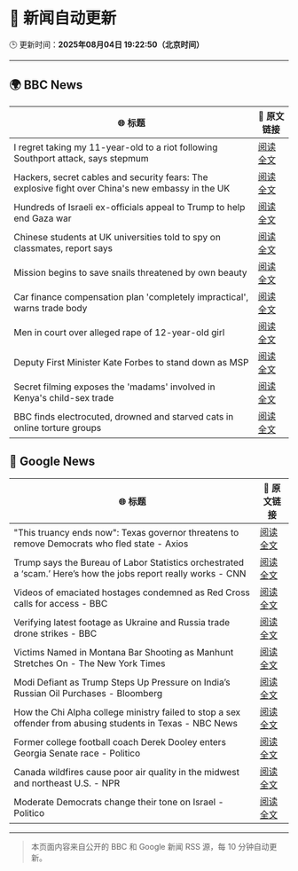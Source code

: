 # 🧠 新闻自动更新

🕒 更新时间：**2025年08月04日 19:22:50（北京时间）**

---

## 🌍 BBC News

| 🌐 标题 | 🔗 原文链接 |
|--------|-------------|
| I regret taking my 11-year-old to a riot following Southport attack, says stepmum | [阅读全文](https://www.bbc.com/news/articles/c201e9qq9g6o?at_medium=RSS&at_campaign=rss) |
| Hackers, secret cables and security fears: The explosive fight over China's new embassy in the UK | [阅读全文](https://www.bbc.com/news/articles/c3v3rygdrryo?at_medium=RSS&at_campaign=rss) |
| Hundreds of Israeli ex-officials appeal to Trump to help end Gaza war | [阅读全文](https://www.bbc.com/news/articles/crkznje8nz8o?at_medium=RSS&at_campaign=rss) |
| Chinese students at UK universities told to spy on classmates, report says | [阅读全文](https://www.bbc.com/news/articles/cyvn308789go?at_medium=RSS&at_campaign=rss) |
| Mission begins to save snails threatened by own beauty | [阅读全文](https://www.bbc.com/news/articles/clyrv8ndzzjo?at_medium=RSS&at_campaign=rss) |
| Car finance compensation plan 'completely impractical', warns trade body | [阅读全文](https://www.bbc.com/news/articles/cx2909pvddlo?at_medium=RSS&at_campaign=rss) |
| Men in court over alleged rape of 12-year-old girl | [阅读全文](https://www.bbc.com/news/articles/cy98l9j913vo?at_medium=RSS&at_campaign=rss) |
| Deputy First Minister Kate Forbes to stand down as MSP | [阅读全文](https://www.bbc.com/news/articles/c70xejr8drro?at_medium=RSS&at_campaign=rss) |
| Secret filming exposes the 'madams' involved in Kenya's child-sex trade | [阅读全文](https://www.bbc.com/news/articles/c15l9zl508eo?at_medium=RSS&at_campaign=rss) |
| BBC finds electrocuted, drowned and starved cats in online torture groups | [阅读全文](https://www.bbc.com/news/articles/c5yp9w5kyw7o?at_medium=RSS&at_campaign=rss) |

## 📰 Google News

| 🌐 标题 | 🔗 原文链接 |
|--------|-------------|
| "This truancy ends now": Texas governor threatens to remove Democrats who fled state - Axios | [阅读全文](https://news.google.com/rss/articles/CBMikgFBVV95cUxNYXFxSWxEdGpsNFg1UHRnOVBHZHRpU3RoNHVxcEg0dGlKVzFaRzNSNWtWVEpGZllPOVZlZ3ota3FJZnhzQkhWM0NjTXZWdldabHNyT3VNbXAwa0RPVWtsWWFGbGlZLVVjQS1ad0dNSUZaNjJjamV2QjBhcDRLVk9JeERvc1g4cFpIQTBZUF9KdFA4Zw?oc=5) |
| Trump says the Bureau of Labor Statistics orchestrated a ‘scam.’ Here’s how the jobs report really works - CNN | [阅读全文](https://news.google.com/rss/articles/CBMilwFBVV95cUxOTWxpdlRiZWxISWg0eExkdEpHTEpiTFpXU1Z6dEhoRVFiZVVocjVHUnRVbWVzdzBlZVJ2NFhWTEpVOThJSktwaGtEZWJpc050dGF0Y2hoQU9OelVfcTJ6N29qNWdLMGdfQ1JwM1Vubml6ZmtXU0xoWTJxaXh6LXlGQXAwWjBaSmhwbUhGZ2hMUU81X2FZdHJz?oc=5) |
| Videos of emaciated hostages condemned as Red Cross calls for access - BBC | [阅读全文](https://news.google.com/rss/articles/CBMiWkFVX3lxTE50NmxHOUY3dnVSTjdRRERvTXNTV2NCZ0lMaUJxODdLVEF4WDFNN3lEcERtdVpLcjlSQzgxM1EwdTZmM1cxbjRnRjZKQVROU2szNVh6Tmd1VEJxd9IBX0FVX3lxTE9WbkdfNjZIRlpXeTdMOFFfVl95d2l2WE9QRVNObjdDUUF0emE2ZUllazB5Zk5FY0s0bmplbGNPdGc1ZGZaYWRMRjBtN2QtcTdCd2ZLV1VvYUltZUJfRl9z?oc=5) |
| Verifying latest footage as Ukraine and Russia trade drone strikes - BBC | [阅读全文](https://news.google.com/rss/articles/CBMiVEFVX3lxTE11U0lvWVVUTTZJTVJRbkt2aDVVWmhVdV9KNjBYQ3otWFI0WTBtR0kwbTlLNmJZOHgzQnNvTFBHUEJ3OGVybTdPamtoR2k2YlA2SElKeQ?oc=5) |
| Victims Named in Montana Bar Shooting as Manhunt Stretches On - The New York Times | [阅读全文](https://news.google.com/rss/articles/CBMiiwFBVV95cUxNLUpIZk56UFdfNWRFN3ZBQUhaZjFMczVSUENjTmtCUEc3QzRQTUVmTkkxZ1JIa0Eya1JrMGRzNlFOVXR1QkhMWF90THpfSGxoOXU5SnJKdjktQkdja3VRWENPWjR5eEZ4VW00YnQ5UkdFQWd4cG9YZl9kem9TZDBjWktnNGROQkg5VzZJ?oc=5) |
| Modi Defiant as Trump Steps Up Pressure on India’s Russian Oil Purchases - Bloomberg | [阅读全文](https://news.google.com/rss/articles/CBMitAFBVV95cUxNa1R1NUh4VDZrV1JpU1ViMHhINy1qcWlDQTZxa2l1LXVwdzZRVER4eHF0YVFSRWxjU2Zmcm1jb2xaaHhPbTJ0SS1sbnFKbHg5XzltTFJLTlc4cGpaeXVnUDFuQkFlWi1QTWI0eWVtc3YtS3FXbEJjVHpOUTdhV0xLZDlWZ2l2NWh2U2FBUnVRa1VNaXhwdV9fR09OblJmQi10em1TNFZfcVk3c0xYUWRhc3JKOHQ?oc=5) |
| How the Chi Alpha college ministry failed to stop a sex offender from abusing students in Texas - NBC News | [阅读全文](https://news.google.com/rss/articles/CBMitgFBVV95cUxOa2NDRk1VTUlEaEo2dk5Zbi1BWTMxc00yS2Y5QTNMY2drQnowV0E3WEs2TEVDRThaN1JpSUFUbEZ2WF9sN2NSSDVTRWttNmJmTHo2bTFzZ1B5cVpacG9vX2c2Y1ZHTlpFaER1dTVfeFhaZ0xRUmNCc1J4Y2IxWDFrbzZ4UEpBNWRIcGpzWWg3bGFMN1lyVWpvSlU5YlhYeG9LYVFtbWl4eHdkZ29DMGdEYm5BZXotQdIBVkFVX3lxTFBhVmgyWDM4Nm5RUFVqMDNBaS1HQTFTY3duY21RRGxSWW1temxfaDNCbTd1VVVNUG40M2lCT1F3TENWWmZlczJzdjgxTnEzMHJMT25vSG9n?oc=5) |
| Former college football coach Derek Dooley enters Georgia Senate race - Politico | [阅读全文](https://news.google.com/rss/articles/CBMieEFVX3lxTFBkQjIwQy1Ibzhvc0JKaEE2UFdFUlQwOUtMeWxhNlJ3alFJSFNiY28zTzAybllWZ01hVGtUU1llWDFmNkZzRnpvY0xqcUZINUNILXYxS240eGE0MnFSWkxGeHlnM1JhUDNIMlpwbktmbTI5ZzVEeUFBUg?oc=5) |
| Canada wildfires cause poor air quality in the midwest and northeast U.S. - NPR | [阅读全文](https://news.google.com/rss/articles/CBMiswFBVV95cUxPcmxhNElBRVBmM0J2WUNBaW5TSzkxVlBOMU0tVUtfMG9POGJjSV9nUWE2VXR6VUxCTC00bkJJMWFSNWZYR0ZCVnQxOG9VVUUzaFg4ZlZOVG40TlFIclQ2ZFVldXdUdjRPOWpUQkZnOThlZm1qTFBXUnBtV0ZIc20zRmpWZjRTSl9YU1Y4QXAyX01NVWxnLUwwWUQxcktBdzdHMFVoODNCTTczY29Da0o0MXFwYw?oc=5) |
| Moderate Democrats change their tone on Israel - Politico | [阅读全文](https://news.google.com/rss/articles/CBMipgFBVV95cUxNY2hiOG9EcjRVTVhCeUo1X0tkTzlUTXZUNzJUMDNKY2M1bDRKRGk5WlAyYWNrLVpJQXBOUmRrdVpEcUJ3ODVJTWpxRV9EWXptbmdERldsZTRWakMxNXh5ZlVkVjlYTnZyY2ctWmFqVThtYjl3cTZiUzR4QW1uRHp5bUVBRHE2aEZXa3dGNjdFUnRHR2hBR3RDR0JDTDB6TE9VWGtYSUlR?oc=5) |

---
> 本页面内容来自公开的 BBC 和 Google 新闻 RSS 源，每 10 分钟自动更新。
